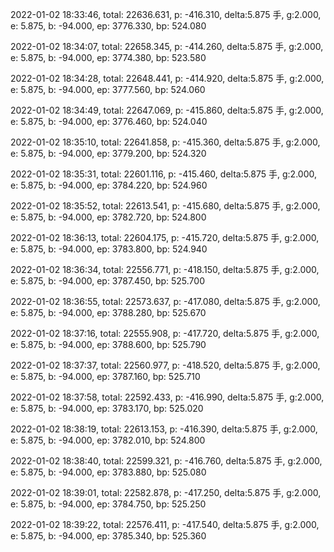 2022-01-02 18:33:46, total: 22636.631, p: -416.310, delta:5.875 手, g:2.000, e: 5.875, b: -94.000, ep: 3776.330, bp: 524.080

2022-01-02 18:34:07, total: 22658.345, p: -414.260, delta:5.875 手, g:2.000, e: 5.875, b: -94.000, ep: 3774.380, bp: 523.580

2022-01-02 18:34:28, total: 22648.441, p: -414.920, delta:5.875 手, g:2.000, e: 5.875, b: -94.000, ep: 3777.560, bp: 524.060

2022-01-02 18:34:49, total: 22647.069, p: -415.860, delta:5.875 手, g:2.000, e: 5.875, b: -94.000, ep: 3776.460, bp: 524.040

2022-01-02 18:35:10, total: 22641.858, p: -415.360, delta:5.875 手, g:2.000, e: 5.875, b: -94.000, ep: 3779.200, bp: 524.320

2022-01-02 18:35:31, total: 22601.116, p: -415.460, delta:5.875 手, g:2.000, e: 5.875, b: -94.000, ep: 3784.220, bp: 524.960

2022-01-02 18:35:52, total: 22613.541, p: -415.680, delta:5.875 手, g:2.000, e: 5.875, b: -94.000, ep: 3782.720, bp: 524.800

2022-01-02 18:36:13, total: 22604.175, p: -415.720, delta:5.875 手, g:2.000, e: 5.875, b: -94.000, ep: 3783.800, bp: 524.940

2022-01-02 18:36:34, total: 22556.771, p: -418.150, delta:5.875 手, g:2.000, e: 5.875, b: -94.000, ep: 3787.450, bp: 525.700

2022-01-02 18:36:55, total: 22573.637, p: -417.080, delta:5.875 手, g:2.000, e: 5.875, b: -94.000, ep: 3788.280, bp: 525.670

2022-01-02 18:37:16, total: 22555.908, p: -417.720, delta:5.875 手, g:2.000, e: 5.875, b: -94.000, ep: 3788.600, bp: 525.790

2022-01-02 18:37:37, total: 22560.977, p: -418.520, delta:5.875 手, g:2.000, e: 5.875, b: -94.000, ep: 3787.160, bp: 525.710

2022-01-02 18:37:58, total: 22592.433, p: -416.990, delta:5.875 手, g:2.000, e: 5.875, b: -94.000, ep: 3783.170, bp: 525.020

2022-01-02 18:38:19, total: 22613.153, p: -416.390, delta:5.875 手, g:2.000, e: 5.875, b: -94.000, ep: 3782.010, bp: 524.800

2022-01-02 18:38:40, total: 22599.321, p: -416.760, delta:5.875 手, g:2.000, e: 5.875, b: -94.000, ep: 3783.880, bp: 525.080

2022-01-02 18:39:01, total: 22582.878, p: -417.250, delta:5.875 手, g:2.000, e: 5.875, b: -94.000, ep: 3784.750, bp: 525.250

2022-01-02 18:39:22, total: 22576.411, p: -417.540, delta:5.875 手, g:2.000, e: 5.875, b: -94.000, ep: 3785.340, bp: 525.360